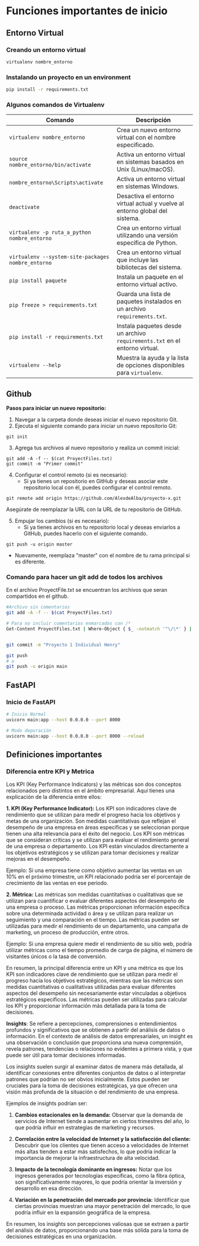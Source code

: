 
# Funciones importantes de inicio

## Entorno Virtual

### Creando un entorno virtual
```bash
virtualenv nombre_entorno
```
### Instalando un proyecto en un environment
```bash
pip install -r requirements.txt
```

### Algunos comandos de Virtualenv
| Comando | Descripción|
|---|---|
| `virtualenv nombre_entorno` | Crea un nuevo entorno virtual con el nombre especificado. |
| `source nombre_entorno/bin/activate` | Activa un entorno virtual en sistemas basados en Unix (Linux/macOS).|
| `nombre_entorno\Scripts\activate` | Activa un entorno virtual en sistemas Windows.|
| `deactivate` | Desactiva el entorno virtual actual y vuelve al entorno global del sistema. |
| `virtualenv -p ruta_a_python nombre_entorno` | Crea un entorno virtual utilizando una versión específica de Python. |
| `virtualenv --system-site-packages nombre_entorno` | Crea un entorno virtual que incluye las bibliotecas del sistema. |
| `pip install paquete` | Instala un paquete en el entorno virtual activo. |
| `pip freeze > requirements.txt` | Guarda una lista de paquetes instalados en un archivo `requirements.txt`. |
| `pip install -r requirements.txt` | Instala paquetes desde un archivo `requirements.txt` en el entorno virtual. |
| `virtualenv --help`   | Muestra la ayuda y la lista de opciones disponibles para `virtualenv`.    |

## Github
**Pasos para iniciar un nuevo repositorio:**
1. Navegar a la carpeta donde deseas iniciar el nuevo repositorio Git.
2. Ejecuta el siguiente comando para iniciar un nuevo repositorio Git:

```shell
git init
```
3. Agrega tus archivos al nuevo repositorio y realiza un commit inicial:

```shell
git add -A -f -- $(cat ProyectFiles.txt)
git commit -m "Primer commit"
```
4. Configurar el control remoto (si es necesario):
    * Si ya tienes un repositorio en GitHub y deseas asociar este repositorio local con él, puedes configurar el control remoto.

```shell
git remote add origin https://github.com/AlexdeAlba/proyecto-x.git
```
Asegúrate de reemplazar la URL con la URL de tu repositorio de GitHub.

5. Empujar los cambios (si es necesario):
    * Si ya tienes archivos en tu repositorio local y deseas enviarlos a GitHub, puedes hacerlo con el siguiente comando.

```shell
git push -u origin master
```
* Nuevamente, reemplaza "master" con el nombre de tu rama principal si es diferente.


### Comando para hacer un git add de todos los archivos
En el archivo ProyectFile.txt se encuentran los archivos que seran compartidos en el github.

```bash
#Archivo sin comentarios
git add -A -f -- $(cat ProyectFiles.txt)

# Para no incluir comentarios enmarcados con /*
Get-Content ProyectFiles.txt | Where-Object { $_ -notmatch '^\/\*' } | ForEach-Object { git add $_ }


git commit -m "Proyecto 1 Individual Henry"

git push
# o
git push -u origin main
```



## FastAPI

### Inicio de FastAPI
```bash
# Inicio Normal
uvicorn main:app --host 0.0.0.0 --port 8000

# Modo depuración
uvicorn main:app --host 0.0.0.0 --port 8000 --reload
```


## Definiciones importantes

### Diferencia entre KPI y Metrica

Los KPI (Key Performance Indicators) y las métricas son dos conceptos relacionados pero distintos en el ámbito empresarial. Aquí tienes una explicación de la diferencia entre ellos:

**1.  KPI (Key Performance Indicator):** Los KPI son indicadores clave de rendimiento que se utilizan para medir el progreso hacia los objetivos y metas de una organización. Son medidas cuantitativas que reflejan el desempeño de una empresa en áreas específicas y se seleccionan porque tienen una alta relevancia para el éxito del negocio. Los KPI son métricas que se consideran críticas y se utilizan para evaluar el rendimiento general de una empresa o departamento. Los KPI están vinculados directamente a los objetivos estratégicos y se utilizan para tomar decisiones y realizar mejoras en el desempeño.

Ejemplo: Si una empresa tiene como objetivo aumentar las ventas en un 10% en el próximo trimestre, un KPI relacionado podría ser el porcentaje de crecimiento de las ventas en ese periodo.

**2.  Métrica:** Las métricas son medidas cuantitativas o cualitativas que se utilizan para cuantificar o evaluar diferentes aspectos del desempeño de una empresa o proceso. Las métricas proporcionan información específica sobre una determinada actividad o área y se utilizan para realizar un seguimiento y una comparación en el tiempo. Las métricas pueden ser utilizadas para medir el rendimiento de un departamento, una campaña de marketing, un proceso de producción, entre otros.

Ejemplo: Si una empresa quiere medir el rendimiento de su sitio web, podría utilizar métricas como el tiempo promedio de carga de página, el número de visitantes únicos o la tasa de conversión.

En resumen, la principal diferencia entre un KPI y una métrica es que los KPI son indicadores clave de rendimiento que se utilizan para medir el progreso hacia los objetivos estratégicos, mientras que las métricas son medidas cuantitativas o cualitativas utilizadas para evaluar diferentes aspectos del desempeño sin necesariamente estar vinculadas a objetivos estratégicos específicos. Las métricas pueden ser utilizadas para calcular los KPI y proporcionar información más detallada para la toma de decisiones.

**Insights**: Se refiere a percepciones, comprensiones o entendimientos profundos y significativos que se obtienen a partir del análisis de datos o información. En el contexto de análisis de datos empresariales, un insight es una observación o conclusión que proporciona una nueva comprensión, revela patrones, tendencias o relaciones no evidentes a primera vista, y que puede ser útil para tomar decisiones informadas.

Los insights suelen surgir al examinar datos de manera más detallada, al identificar conexiones entre diferentes conjuntos de datos o al interpretar patrones que podrían no ser obvios inicialmente. Estos pueden ser cruciales para la toma de decisiones estratégicas, ya que ofrecen una visión más profunda de la situación o del rendimiento de una empresa.

Ejemplos de insights podrían ser:

1.  **Cambios estacionales en la demanda:** Observar que la demanda de servicios de Internet tiende a aumentar en ciertos trimestres del año, lo que podría influir en estrategias de marketing y recursos.
    
2.  **Correlación entre la velocidad de Internet y la satisfacción del cliente:** Descubrir que los clientes que tienen acceso a velocidades de Internet más altas tienden a estar más satisfechos, lo que podría indicar la importancia de mejorar la infraestructura de alta velocidad.
    
3.  **Impacto de la tecnología dominante en ingresos:** Notar que los ingresos generados por tecnologías específicas, como la fibra óptica, son significativamente mayores, lo que podría orientar la inversión y desarrollo en esa dirección.
    
4.  **Variación en la penetración del mercado por provincia:** Identificar que ciertas provincias muestran una mayor penetración del mercado, lo que podría influir en la expansión geográfica de la empresa.
    

En resumen, los insights son percepciones valiosas que se extraen a partir del análisis de datos, proporcionando una base más sólida para la toma de decisiones estratégicas en una organización.

